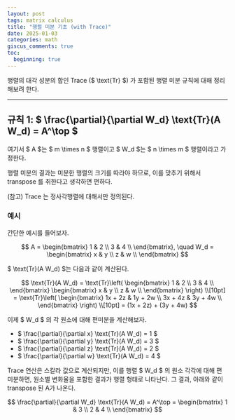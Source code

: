 ```yaml
---
layout: post
tags: matrix calculus
title: "행렬 미분 기초 (with Trace)"
date: 2025-01-03
categories: math
giscus_comments: true
toc:
  beginning: true
---
```



행렬의 대각 성분의 합인 Trace ($ \text{Tr} $) 가 포함된 행렬 미분 규칙에 대해 정리해보려 한다. 

---

## 규칙 1: $ \frac{\partial}{\partial W_d} \text{Tr}(A W_d) = A^\top $

여기서 $ A $는 $ m \times n $ 행렬이고 $ W_d $는 $ n \times m $ 행렬이라고 가정한다.

행렬 미분의 결과는 미분한 행렬의 크기를 따라야 하므로, 이를 맞추기 위해서 transpose 를 취한다고 생각하면 편하다.

(참고) Trace 는 정사각행렬에 대해서만 정의된다.

### 예시

간단한 예시를 들어보자.

$$
A = 
\begin{bmatrix}
1 & 2 \\
3 & 4 \\
\end{bmatrix}, \quad
W_d = 
\begin{bmatrix}
x & y \\
z & w \\
\end{bmatrix}
$$

$ \text{Tr}(A W_d) $는 다음과 같이 계산된다.

$$
\text{Tr}(A W_d) = \text{Tr}\left(
\begin{bmatrix}
1 & 2 \\
3 & 4 \\
\end{bmatrix}
\begin{bmatrix}
x & y \\
z & w \\
\end{bmatrix}
\right) \\[10pt]
= \text{Tr}\left(
\begin{bmatrix}
1x + 2z & 1y + 2w \\
3x + 4z & 3y + 4w \\
\end{bmatrix}
\right) \\[10pt]
= (1x + 2z) + (3y + 4w)
$$

이제 $ W_d $ 의 각 원소에 대해 편미분을 계산해보자.

- $ \frac{\partial}{\partial x} \text{Tr}(A W_d) = 1 $
- $ \frac{\partial}{\partial y} \text{Tr}(A W_d) = 3 $
- $ \frac{\partial}{\partial z} \text{Tr}(A W_d) = 2 $
- $ \frac{\partial}{\partial w} \text{Tr}(A W_d) = 4 $

Trace 연산은 스칼라 값으로 계산되지만, 이를 행렬 $ W_d $ 의 원소 각각에 대해 편미분하면, 원소별 변화율을 포함한 결과가 행렬 형태로 나타난다. 그 결과, 아래와 같이 transpose 된 A가 나온다.

$$
\frac{\partial}{\partial W_d} \text{Tr}(A W_d) = A^\top =
\begin{bmatrix}
1 & 3 \\
2 & 4 \\
\end{bmatrix}
$$
